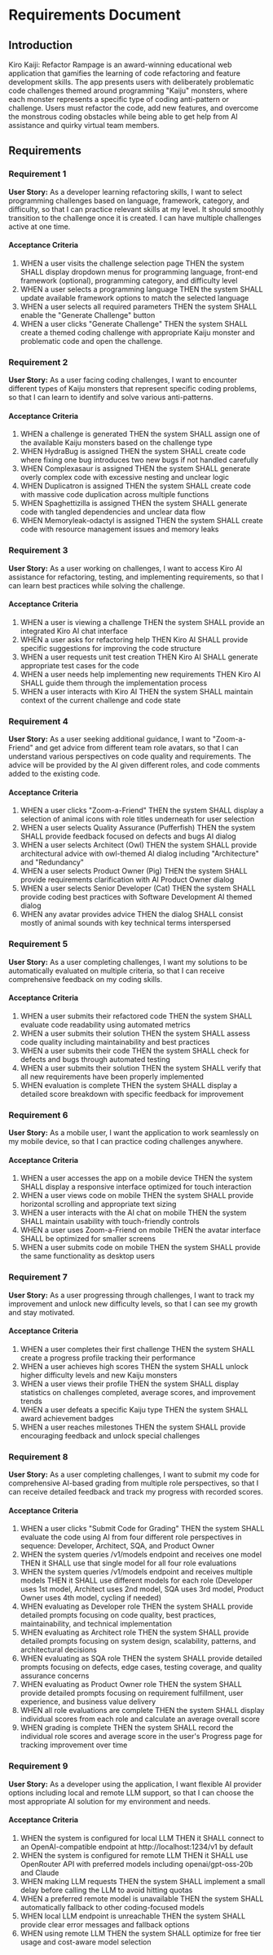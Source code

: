 # Requirements Document

## Introduction

Kiro Kaiji: Refactor Rampage is an award-winning educational web application that gamifies the learning of code refactoring and feature development skills. The app presents users with deliberately problematic code challenges themed around programming "Kaiju" monsters, where each monster represents a specific type of coding anti-pattern or challenge. Users must refactor the code, add new features, and overcome the monstrous coding obstacles while being able to get help from AI assistance and quirky virtual team members.

## Requirements

### Requirement 1

**User Story:** As a developer learning refactoring skills, I want to select programming challenges based on language, framework, category, and difficulty, so that I can practice relevant skills at my level. It should smoothly transition to the challenge once it is created. I can have multiple challenges active at one time.

#### Acceptance Criteria

1. WHEN a user visits the challenge selection page THEN the system SHALL display dropdown menus for programming language, front-end framework (optional), programming category, and difficulty level
2. WHEN a user selects a programming language THEN the system SHALL update available framework options to match the selected language
3. WHEN a user selects all required parameters THEN the system SHALL enable the "Generate Challenge" button
4. WHEN a user clicks "Generate Challenge" THEN the system SHALL create a themed coding challenge with appropriate Kaiju monster and problematic code and open the challenge.

### Requirement 2

**User Story:** As a user facing coding challenges, I want to encounter different types of Kaiju monsters that represent specific coding problems, so that I can learn to identify and solve various anti-patterns.

#### Acceptance Criteria

1. WHEN a challenge is generated THEN the system SHALL assign one of the available Kaiju monsters based on the challenge type
2. WHEN HydraBug is assigned THEN the system SHALL create code where fixing one bug introduces two new bugs if not handled carefully
3. WHEN Complexasaur is assigned THEN the system SHALL generate overly complex code with excessive nesting and unclear logic
4. WHEN Duplicatron is assigned THEN the system SHALL create code with massive code duplication across multiple functions
5. WHEN Spaghettizilla is assigned THEN the system SHALL generate code with tangled dependencies and unclear data flow
6. WHEN Memoryleak-odactyl is assigned THEN the system SHALL create code with resource management issues and memory leaks

### Requirement 3

**User Story:** As a user working on challenges, I want to access Kiro AI assistance for refactoring, testing, and implementing requirements, so that I can learn best practices while solving the challenge.

#### Acceptance Criteria

1. WHEN a user is viewing a challenge THEN the system SHALL provide an integrated Kiro AI chat interface
2. WHEN a user asks for refactoring help THEN Kiro AI SHALL provide specific suggestions for improving the code structure
3. WHEN a user requests unit test creation THEN Kiro AI SHALL generate appropriate test cases for the code
4. WHEN a user needs help implementing new requirements THEN Kiro AI SHALL guide them through the implementation process
5. WHEN a user interacts with Kiro AI THEN the system SHALL maintain context of the current challenge and code state

### Requirement 4

**User Story:** As a user seeking additional guidance, I want to "Zoom-a-Friend" and get advice from different team role avatars, so that I can understand various perspectives on code quality and requirements. The advice will be provided by the AI given different roles, and code comments added to the existing code.

#### Acceptance Criteria

1. WHEN a user clicks "Zoom-a-Friend" THEN the system SHALL display a selection of animal icons with role titles underneath for user selection
2. WHEN a user selects Quality Assurance (Pufferfish) THEN the system SHALL provide feedback focused on defects and bugs AI dialog
3. WHEN a user selects Architect (Owl) THEN the system SHALL provide architectural advice with owl-themed AI dialog including "Architecture" and "Redundancy"
4. WHEN a user selects Product Owner (Pig) THEN the system SHALL provide requirements clarification with AI Product Owner dialog
5. WHEN a user selects Senior Developer (Cat) THEN the system SHALL provide coding best practices with Software Development AI themed dialog
6. WHEN any avatar provides advice THEN the dialog SHALL consist mostly of animal sounds with key technical terms interspersed

### Requirement 5

**User Story:** As a user completing challenges, I want my solutions to be automatically evaluated on multiple criteria, so that I can receive comprehensive feedback on my coding skills.

#### Acceptance Criteria

1. WHEN a user submits their refactored code THEN the system SHALL evaluate code readability using automated metrics
2. WHEN a user submits their solution THEN the system SHALL assess code quality including maintainability and best practices
3. WHEN a user submits their code THEN the system SHALL check for defects and bugs through automated testing
4. WHEN a user submits their solution THEN the system SHALL verify that all new requirements have been properly implemented
5. WHEN evaluation is complete THEN the system SHALL display a detailed score breakdown with specific feedback for improvement

### Requirement 6

**User Story:** As a mobile user, I want the application to work seamlessly on my mobile device, so that I can practice coding challenges anywhere.

#### Acceptance Criteria

1. WHEN a user accesses the app on a mobile device THEN the system SHALL display a responsive interface optimized for touch interaction
2. WHEN a user views code on mobile THEN the system SHALL provide horizontal scrolling and appropriate text sizing
3. WHEN a user interacts with the AI chat on mobile THEN the system SHALL maintain usability with touch-friendly controls
4. WHEN a user uses Zoom-a-Friend on mobile THEN the avatar interface SHALL be optimized for smaller screens
5. WHEN a user submits code on mobile THEN the system SHALL provide the same functionality as desktop users

### Requirement 7

**User Story:** As a user progressing through challenges, I want to track my improvement and unlock new difficulty levels, so that I can see my growth and stay motivated.

#### Acceptance Criteria

1. WHEN a user completes their first challenge THEN the system SHALL create a progress profile tracking their performance
2. WHEN a user achieves high scores THEN the system SHALL unlock higher difficulty levels and new Kaiju monsters
3. WHEN a user views their profile THEN the system SHALL display statistics on challenges completed, average scores, and improvement trends
4. WHEN a user defeats a specific Kaiju type THEN the system SHALL award achievement badges
5. WHEN a user reaches milestones THEN the system SHALL provide encouraging feedback and unlock special challenges

### Requirement 8

**User Story:** As a user completing challenges, I want to submit my code for comprehensive AI-based grading from multiple role perspectives, so that I can receive detailed feedback and track my progress with recorded scores.

#### Acceptance Criteria

1. WHEN a user clicks "Submit Code for Grading" THEN the system SHALL evaluate the code using AI from four different role perspectives in sequence: Developer, Architect, SQA, and Product Owner
2. WHEN the system queries /v1/models endpoint and receives one model THEN it SHALL use that single model for all four role evaluations
3. WHEN the system queries /v1/models endpoint and receives multiple models THEN it SHALL use different models for each role (Developer uses 1st model, Architect uses 2nd model, SQA uses 3rd model, Product Owner uses 4th model, cycling if needed)
4. WHEN evaluating as Developer role THEN the system SHALL provide detailed prompts focusing on code quality, best practices, maintainability, and technical implementation
5. WHEN evaluating as Architect role THEN the system SHALL provide detailed prompts focusing on system design, scalability, patterns, and architectural decisions
6. WHEN evaluating as SQA role THEN the system SHALL provide detailed prompts focusing on defects, edge cases, testing coverage, and quality assurance concerns
7. WHEN evaluating as Product Owner role THEN the system SHALL provide detailed prompts focusing on requirement fulfillment, user experience, and business value delivery
8. WHEN all role evaluations are complete THEN the system SHALL display individual scores from each role and calculate an average overall score
9. WHEN grading is complete THEN the system SHALL record the individual role scores and average score in the user's Progress page for tracking improvement over time

### Requirement 9

**User Story:** As a developer using the application, I want flexible AI provider options including local and remote LLM support, so that I can choose the most appropriate AI solution for my environment and needs.

#### Acceptance Criteria

1. WHEN the system is configured for local LLM THEN it SHALL connect to an OpenAI-compatible endpoint at http://localhost:1234/v1 by default
2. WHEN the system is configured for remote LLM THEN it SHALL use OpenRouter API with preferred models including openai/gpt-oss-20b and Claude
3. WHEN making LLM requests THEN the system SHALL implement a small delay before calling the LLM to avoid hitting quotas
4. WHEN a preferred remote model is unavailable THEN the system SHALL automatically fallback to other coding-focused models
5. WHEN local LLM endpoint is unreachable THEN the system SHALL provide clear error messages and fallback options
6. WHEN using remote LLM THEN the system SHALL optimize for free tier usage and cost-aware model selection